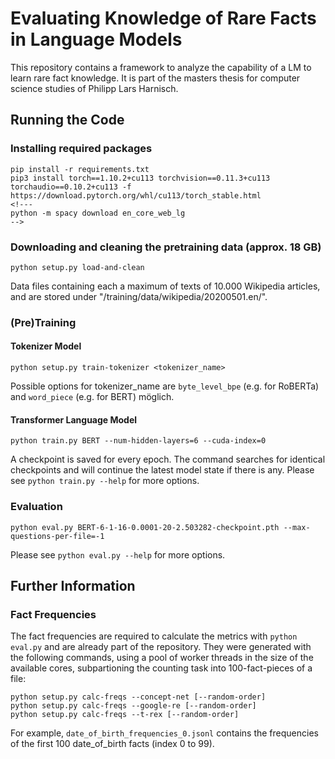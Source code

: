 # Evaluating Knowledge of Rare Facts in Language Models

This repository contains a framework to analyze the capability of a LM to learn rare fact knowledge.
It is part of the masters thesis for computer science studies of Philipp Lars Harnisch.

## Running the Code

### Installing required packages

```
pip install -r requirements.txt
pip3 install torch==1.10.2+cu113 torchvision==0.11.3+cu113 torchaudio==0.10.2+cu113 -f https://download.pytorch.org/whl/cu113/torch_stable.html
<!---
python -m spacy download en_core_web_lg
-->
```

### Downloading and cleaning the pretraining data (approx. 18 GB)

```
python setup.py load-and-clean
```
Data files containing each a maximum of texts of 10.000 Wikipedia articles, and are stored under "/training/data/wikipedia/20200501.en/".

### (Pre)Training

#### Tokenizer Model
```
python setup.py train-tokenizer <tokenizer_name>
```
Possible options for tokenizer_name are ```byte_level_bpe``` (e.g. for RoBERTa) and ```word_piece``` (e.g. for BERT) möglich.

#### Transformer Language Model
```
python train.py BERT --num-hidden-layers=6 --cuda-index=0
```
A checkpoint is saved for every epoch. The command searches for identical checkpoints and will continue the latest model state if there is any. Please see ```python train.py --help``` for more options.


### Evaluation

```
python eval.py BERT-6-1-16-0.0001-20-2.503282-checkpoint.pth --max-questions-per-file=-1
```
Please see ```python eval.py --help``` for more options.


## Further Information

### Fact Frequencies

The fact frequencies are required to calculate the metrics with ```python eval.py``` and are already part of the repository.
They were generated with the following commands, using a pool of worker threads in the size of the available cores, subpartioning the counting task into 100-fact-pieces of a file:
```
python setup.py calc-freqs --concept-net [--random-order]
python setup.py calc-freqs --google-re [--random-order]
python setup.py calc-freqs --t-rex [--random-order]
```

For example, ```date_of_birth_frequencies_0.jsonl``` contains the frequencies of the first 100 date_of_birth facts (index 0 to 99).
